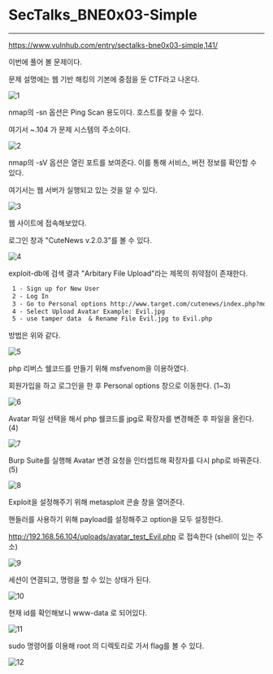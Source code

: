 # SecTalks_BNE0x03-Simple

------

<https://www.vulnhub.com/entry/sectalks-bne0x03-simple,141/>

이번에 풀어 볼 문제이다.

문제 설명에는 웹 기반 해킹의 기본에 중점을 둔 CTF라고 나온다.

![1](https://user-images.githubusercontent.com/51134298/59393690-a186ac00-8db7-11e9-9fcf-c9a4669a730e.png)

nmap의 -sn 옵션은 Ping Scan 용도이다. 호스트를 찾을 수 있다. 

여기서 ~.104 가 문제 시스템의 주소이다. 

![2](https://user-images.githubusercontent.com/51134298/59393691-a2b7d900-8db7-11e9-91a7-f229ac7c36e3.png)

nmap의 -sV 옵션은 열린 포트를 보여준다. 이를 통해 서비스, 버전 정보를 확인할 수 있다.

여기서는 웹 서버가 실행되고 있는 것을 알 수 있다.

![3](https://user-images.githubusercontent.com/51134298/59393692-a2b7d900-8db7-11e9-8bdb-336f19dab6b5.png)

웹 사이트에 접속해보았다. 

로그인 창과 "CuteNews v.2.0.3"를 볼 수 있다. 

![4](https://user-images.githubusercontent.com/51134298/59393693-a2b7d900-8db7-11e9-8021-3c06224d3c50.png)

exploit-db에 검색 결과 "Arbitary File Upload"라는 제목의 취약점이 존재한다. 

```txt
 1 - Sign up for New User
 2 - Log In 
 3 - Go to Personal options http://www.target.com/cutenews/index.php?mod=main&opt=personal
 4 - Select Upload Avatar Example: Evil.jpg
 5 - use tamper data  & Rename File Evil.jpg to Evil.php
```

방법은 위와 같다.

![5](https://user-images.githubusercontent.com/51134298/59393695-a2b7d900-8db7-11e9-8334-cf589be33c8c.png)

php 리버스 쉘코드를 만들기 위해 msfvenom을 이용하였다.

회원가입을 하고 로그인을 한 후 Personal options 창으로 이동한다. (1~3)

![6](https://user-images.githubusercontent.com/51134298/59393696-a3506f80-8db7-11e9-9021-5869b969d519.png)

Avatar 파일 선택을 해서 php 쉘코드를 jpg로 확장자를 변경해준 후 파일을 올린다. (4)

![7](https://user-images.githubusercontent.com/51134298/59393699-a3506f80-8db7-11e9-9ef1-5dc3c2370c46.png)

Burp Suite를 실행해 Avatar 변경 요청을 인터셉트해 확장자를 다시 php로 바꿔준다. (5)

![8](https://user-images.githubusercontent.com/51134298/59393685-a0ee1580-8db7-11e9-8eb4-5b6718dc35b4.png)

Exploit을 설정해주기 위해 metasploit 콘솔 창을 열어준다. 

핸들러를 사용하기 위해 payload를 설정해주고 option을 모두 설정한다. 

http://192.168.56.104/uploads/avatar_test_Evil.php 로 접속한다 (shell이 있는 주소)

![9](https://user-images.githubusercontent.com/51134298/59393686-a0ee1580-8db7-11e9-8ea7-7dd26191d373.png)

세션이 연결되고, 명령을 할 수 있는 상태가 된다.

![10](https://user-images.githubusercontent.com/51134298/59393687-a186ac00-8db7-11e9-8de6-f5993979f335.png)

현재 id를 확인해보니 www-data 로 되어있다.

![11](https://user-images.githubusercontent.com/51134298/59393688-a186ac00-8db7-11e9-93bc-1c65e759b00c.png)

sudo 명령어를 이용해 root 의 디렉토리로 가서 flag를 볼 수 있다.

![12](https://user-images.githubusercontent.com/51134298/59393689-a186ac00-8db7-11e9-9602-cf542d497f72.png)



